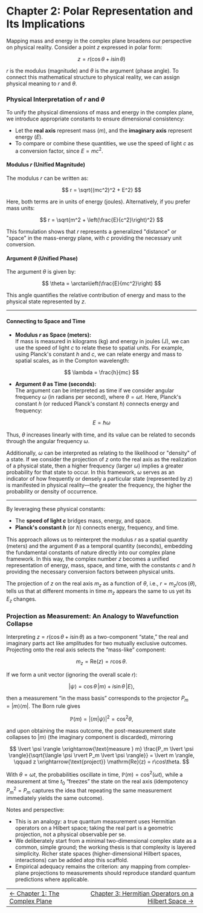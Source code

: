 # Chapter 2: Polar Representation and Its Implications

Mapping mass and energy in the complex plane broadens our perspective on physical reality. Consider a point $z$ expressed in polar form:

$$
z = r(\cos\theta + i\sin\theta)
$$

$r$ is the modulus (magnitude) and $\theta$ is the argument (phase angle). To connect this mathematical structure to physical reality, we can assign physical meaning to $r$ and $\theta$.

### Physical Interpretation of $r$ and $\theta$

To unify the physical dimensions of mass and energy in the complex plane, we introduce appropriate constants to ensure dimensional consistency:

- Let the **real axis** represent mass ($m$), and the **imaginary axis** represent energy ($E$).
- To compare or combine these quantities, we use the speed of light $c$ as a conversion factor, since $E = mc^2$.

#### Modulus $r$ (Unified Magnitude)

The modulus $r$ can be written as:

$$
r = \sqrt{(mc^2)^2 + E^2}
$$

Here, both terms are in units of energy (joules). Alternatively, if you prefer mass units:

$$
r = \sqrt{m^2 + \left(\frac{E}{c^2}\right)^2}
$$

This formulation shows that $r$ represents a generalized "distance" or "space" in the mass-energy plane, with $c$ providing the necessary unit conversion.

#### Argument $\theta$ (Unified Phase)

The argument $\theta$ is given by:

$$
\theta = \arctan\left(\frac{E}{mc^2}\right)
$$

This angle quantifies the relative contribution of energy and mass to the physical state represented by $z$.

---

#### Connecting to Space and Time

- **Modulus $r$ as Space (meters):**  
  If mass is measured in kilograms (kg) and energy in joules (J), we can use the speed of light $c$ to relate these to spatial units. For example, using Planck's constant $h$ and $c$, we can relate energy and mass to spatial scales, as in the Compton wavelength:

$$
\lambda = \frac{h}{mc}
$$

- **Argument $\theta$ as Time (seconds):**  
  The argument can be interpreted as time if we consider angular frequency $\omega$ (in radians per second), where $\theta = \omega t$. Here, Planck's constant $h$ (or reduced Planck's constant $\hbar$) connects energy and frequency:
  
$$
E = \hbar \omega
$$
  
  Thus, $\theta$ increases linearly with time, and its value can be related to seconds through the angular frequency $\omega$.

  Additionally, $\omega$ can be interpreted as relating to the likelihood or "density" of a state. If we consider the projection of $z$ onto the real axis as the realization of a physical state, then a higher frequency (larger $\omega$) implies a greater probability for that state to occur. In this framework, $\omega$ serves as an indicator of how frequently or densely a particular state (represented by $z$) is manifested in physical reality—the greater the frequency, the higher the probability or density of occurrence.

---

By leveraging these physical constants:

- The **speed of light $c$** bridges mass, energy, and space.
- **Planck's constant $h$** (or $\hbar$) connects energy, frequency, and time.

This approach allows us to reinterpret the modulus $r$ as a spatial quantity (meters) and the argument $\theta$ as a temporal quantity (seconds), embedding the fundamental constants of nature directly into our complex plane framework. In this way, the complex number $z$ becomes a unified representation of energy, mass, space, and time, with the constants $c$ and $h$ providing the necessary conversion factors between physical units.

The projection of $z$ on the real axis $m_z$ as a function of $\theta$, i.e., $r = m_z / \cos(\theta)$, tells us that at different moments in time $m_z$ appears the same to us yet its $E_z$ changes.

### Projection as Measurement: An Analogy to Wavefunction Collapse

Interpreting $z = r(\cos\theta + i\sin\theta)$ as a two-component “state,” the real and imaginary parts act like amplitudes for two mutually exclusive outcomes. Projecting onto the real axis selects the “mass-like” component:

$$
m_z = \mathrm{Re}(z) = r\cos\theta.
$$

If we form a unit vector (ignoring the overall scale $r$):

$$
\lvert \psi \rangle = \cos\theta\,\lvert m \rangle + i\sin\theta\,\lvert E \rangle,
$$

then a measurement “in the mass basis” corresponds to the projector $P_m = \lvert m\rangle\langle m \rvert$. The Born rule gives

$$
\mathbb{P}(m) = \lvert \langle m \lvert \psi \rangle \rvert^2 = \cos^2\theta,
$$

and upon obtaining the mass outcome, the post-measurement state collapses to $\lvert m \rangle$ (the imaginary component is discarded), mirroring

$$
\lvert \psi \rangle \xrightarrow{\text{measure } m} \frac{P_m \lvert \psi \rangle}{\sqrt{\langle \psi \rvert P_m \lvert \psi \rangle}} = \lvert m \rangle,
\qquad
z \xrightarrow{\text{project}} \mathrm{Re}(z) = r\cos\theta.
$$

With $\theta = \omega t$, the probabilities oscillate in time, $\mathbb{P}(m) = \cos^2(\omega t)$, while a measurement at time $t_0$ “freezes” the state on the real axis (idempotency $P_m^2 = P_m$ captures the idea that repeating the same measurement immediately yields the same outcome).

Notes and perspective:
- This is an analogy: a true quantum measurement uses Hermitian operators on a Hilbert space; taking the real part is a geometric projection, not a physical observable per se.
- We deliberately start from a minimal two-dimensional complex state as a common, simple ground; the working thesis is that complexity is layered simplicity. Richer state spaces (higher-dimensional Hilbert spaces, interactions) can be added atop this scaffold.
- Empirical adequacy remains the criterion: any mapping from complex-plane projections to measurements should reproduce standard quantum predictions where applicable.

<table style="width:100%; table-layout:fixed;" width="100%">
  <tr>
    <td style="text-align:left;">
      <a href="./CHAPTER1.md">← Chapter 1: The Complex Plane</a>
    </td>
    <td style="text-align:right;">
      <a href="./CHAPTER3.md">Chapter 3: Hermitian Operators on a Hilbert Space →</a>
    </td>
  </tr>
</table>

